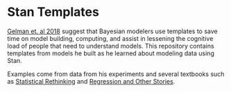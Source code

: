 # Stan Templates

[Gelman et. al 2018](https://arxiv.org/pdf/2011.01808.pdf) suggest that Bayesian modelers use templates to save time on model building, computing, and assist in lessening the cognitive load of people that need to understand models.
This repository contains templates from models he built as he learned about modeling data using Stan. 

Examples come from data from his experiments and several textbooks such as [Statistical Rethinking]() and [Regression and Other Stories]().

